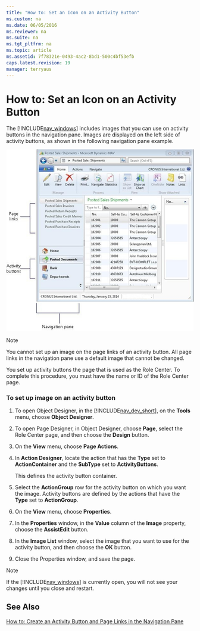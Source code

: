 ```yaml
---
title: "How to: Set an Icon on an Activity Button"
ms.custom: na
ms.date: 06/05/2016
ms.reviewer: na
ms.suite: na
ms.tgt_pltfrm: na
ms.topic: article
ms.assetid: 7f78321e-0493-4ac2-8bd1-500c4bf53efb
caps.latest.revision: 19
manager: terryaus
---
```

# How to: Set an Icon on an Activity Button
The [!INCLUDE[nav_windows](includes/nav_windows_md.md)] includes images that you can use on activity buttons in the navigation pane. Images are displayed on the left side of activity buttons, as shown in the following navigation pane example.  
  
 ![Navigation pane clip that shows Activity buttons](media/NAV_ADG_NavigationPane_ActivityButtons.jpg "NAV\_ADG\_NavigationPane\_ActivityButtons")  
  
> [!NOTE]  
>  You cannot set up an image on the page links of an activity button. All page links in the navigation pane use a default image that cannot be changed.  
  
 You set up activity buttons the page that is used as the Role Center. To complete this procedure, you must have the name or ID of the Role Center page.  
  
### To set up image on an activity button  
  
1.  To open Object Designer, in the [!INCLUDE[nav_dev_short](includes/nav_dev_short_md.md)], on the **Tools** menu, choose **Object Designer**.  
  
2.  To open Page Designer, in Object Designer, choose **Page**, select the Role Center page, and then choose the **Design** button.  
  
3.  On the **View** menu, choose **Page Actions**.  
  
4.  In **Action Designer**, locate the action that has the **Type** set to **ActionContainer** and the **SubType** set to **ActivityButtons**.  
  
     This defines the activity button container.  
  
5.  Select the **ActionGroup** row for the activity button on which you want the image. Activity buttons are defined by the actions that have the **Type** set to **ActionGroup**.  
  
6.  On the **View** menu, choose **Properties**.  
  
7.  In the **Properties** window, in the **Value** column of the **Image** property, choose the **AssistEdit** button.  
  
8.  In the **Image List** window, select the image that you want to use for the activity button, and then choose the **OK** button.  
  
9. Close the Properties window, and save the page.  
  
> [!NOTE]  
>  If the [!INCLUDE[nav_windows](includes/nav_windows_md.md)] is currently open, you will not see your changes until you close and restart.  
  
## See Also  
 [How to: Create an Activity Button and Page Links in the Navigation Pane](../Topic/How%20to:%20Create%20an%20Activity%20Button%20and%20Page%20Links%20in%20the%20Navigation%20Pane.md)